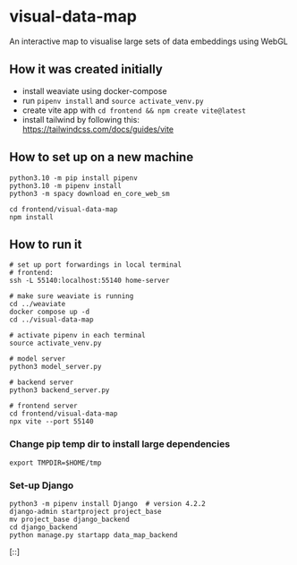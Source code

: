 # visual-data-map
An interactive map to visualise large sets of data embeddings using WebGL

## How it was created initially

- install weaviate using docker-compose
- run `pipenv install` and  `source activate_venv.py`
- create vite app with `cd frontend && npm create vite@latest`
- install tailwind by following this: https://tailwindcss.com/docs/guides/vite

## How to set up on a new machine

```
python3.10 -m pip install pipenv
python3.10 -m pipenv install
python3 -m spacy download en_core_web_sm

cd frontend/visual-data-map
npm install
```

## How to run it

```
# set up port forwardings in local terminal
# frontend:
ssh -L 55140:localhost:55140 home-server

# make sure weaviate is running
cd ../weaviate
docker compose up -d
cd ../visual-data-map

# activate pipenv in each terminal
source activate_venv.py

# model server
python3 model_server.py

# backend server
python3 backend_server.py

# frontend server
cd frontend/visual-data-map
npx vite --port 55140
```

### Change pip temp dir to install large dependencies

`export TMPDIR=$HOME/tmp`


### Set-up Django

```
python3 -m pipenv install Django  # version 4.2.2
django-admin startproject project_base
mv project_base django_backend
cd django_backend
python manage.py startapp data_map_backend

```
[::]
